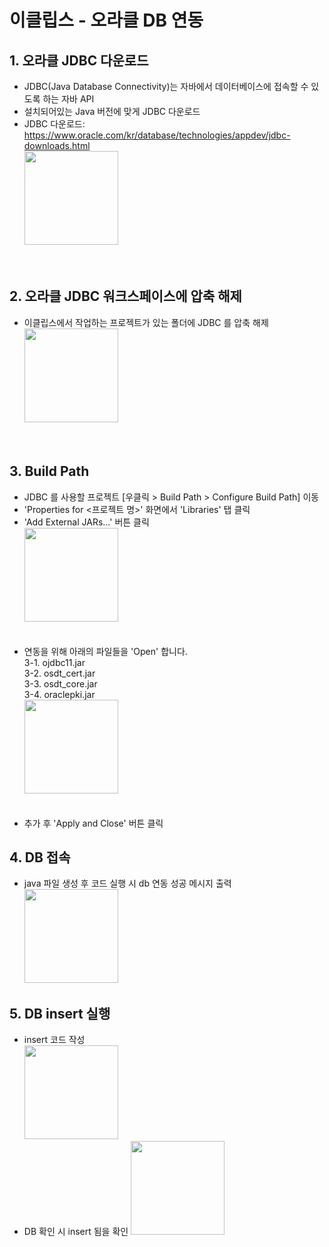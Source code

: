 # 이클립스 - 오라클 DB 연동
## 1. 오라클 JDBC 다운로드
  - JDBC(Java Database Connectivity)는 자바에서 데이터베이스에 접속할 수 있도록 하는 자바 API
  - 설치되어있는 Java 버전에 맞게 JDBC 다운로드
  - JDBC 다운로드: https://www.oracle.com/kr/database/technologies/appdev/jdbc-downloads.html<br>
    <image src="doc/appium-logo-sauce-white.png" style="width: 150px;"><br><br><br>  
## 2. 오라클 JDBC 워크스페이스에 압축 해제
  - 이클립스에서 작업하는 프로젝트가 있는 폴더에 JDBC 를 압축 해제<br>
    <image src="doc/appium-logo-sauce-white.png" style="width: 150px;"><br><br><br>

## 3. Build Path
  - JDBC 를 사용할 프로젝트 [우클릭 > Build Path > Configure Build Path] 이동
  - 'Properties for <프로젝트 명>' 화면에서 'Libraries' 탭 클릭
  - 'Add External JARs...' 버튼 클릭<br>
    <image src="doc/appium-logo-sauce-white.png" style="width: 150px;"><br><br><br>
  - 연동을 위해 아래의 파일들을 'Open' 합니다.<br>
  3-1. ojdbc11.jar<br>
  3-2. osdt_cert.jar<br>
  3-3. osdt_core.jar<br>
  3-4. oraclepki.jar<br>
    <image src="doc/appium-logo-sauce-white.png" style="width: 150px;"><br><br><br>
  - 추가 후 'Apply and Close' 버튼 클릭

 ## 4. DB 접속
 - java 파일 생성 후 코드 실행 시 db 연동 성공 메시지 출력<br>
    <image src="doc/appium-logo-sauce-white.png" style="width: 150px;"><br>

      
 ## 5. DB insert 실행
 - insert 코드 작성<br>
    <image src="doc/appium-logo-sauce-white.png" style="width: 150px;"><br>
 - DB 확인 시 insert 됨을 확인
    <image src="doc/appium-logo-sauce-white.png" style="width: 150px;"><br>
